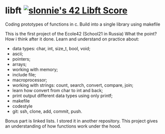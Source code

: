 # libft [![slonnie's 42 Libft Score](https://badge42.vercel.app/api/v2/cl2ozuzd5003008jlvxigflcw/project/2364996)](https://github.com/JaeSeoKim/badge42)
Coding prototypes of functions in c. Build into a single library using makefile

This is the first project of the Ecole42 (School21 in Russia)
What the point?
How i think after it done. Learn and understand on practice about:
  - data types: char, int, size_t, bool, void;
  - ascii;
  - pointers;
  - arrays;
  - working with memory;
  - include file;
  - macroprocessor;
  - working with strings: count, search, convert, compare, join;
  - learn how convert from char to int and back;
  - print output different data types using only printf;
  - makefile
  - codestyle
  - git: ssh, clone, add, commit, push.

Bonus part is linked lists. I stored it in another repository.
This project gives an understanding of how functions work under the hood.
